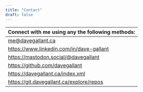 ```yaml
---
title: "Contact"
draft: false
---
```


| Connect with me using any the following methods: |
| ------------------------------------------------ |
| [me@davegallant.ca](mailto:me@davegallant.ca)    |
| <https://www.linkedin.com/in/dave-gallant>       |
| <https://mastodon.social/@davegallant>           |
| <https://github.com/davegallant>                 |
| <https://davegallant.ca/index.xml>               |
| <https://git.davegallant.ca/explore/repos>       |
